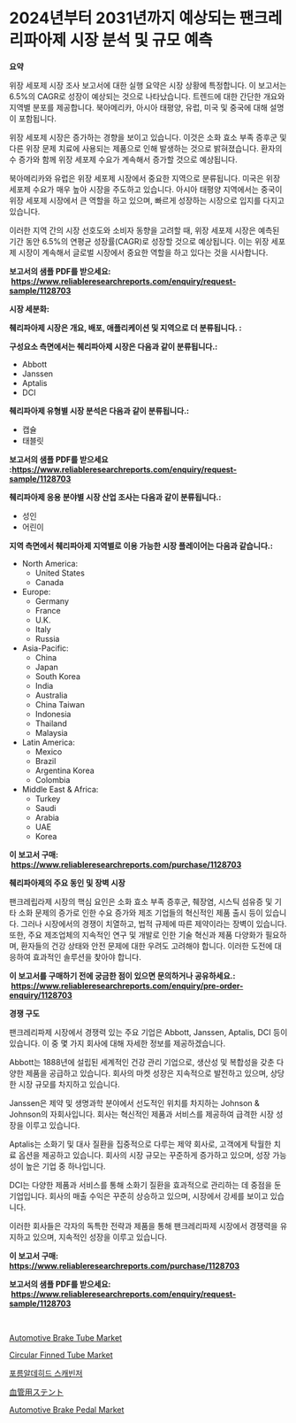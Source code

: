 <p><h1>2024년부터 2031년까지 예상되는 팬크레리파아제 시장 분석 및 규모 예측</h1></p><p><strong>요약</strong></p>
<p><p>위장 세포제 시장 조사 보고서에 대한 실행 요약은 시장 상황에 특정합니다. 이 보고서는 6.5%의 CAGR로 성장이 예상되는 것으로 나타났습니다. 트렌드에 대한 간단한 개요와 지역별 분포를 제공합니다. 북아메리카, 아시아 태평양, 유럽, 미국 및 중국에 대해 설명이 포함됩니다.</p><p>위장 세포제 시장은 증가하는 경향을 보이고 있습니다. 이것은 소화 효소 부족 증후군 및 다른 위장 문제 치료에 사용되는 제품으로 인해 발생하는 것으로 밝혀졌습니다. 환자의 수 증가와 함께 위장 세포제 수요가 계속해서 증가할 것으로 예상됩니다.</p><p>북아메리카와 유럽은 위장 세포제 시장에서 중요한 지역으로 분류됩니다. 미국은 위장 세포제 수요가 매우 높아 시장을 주도하고 있습니다. 아시아 태평양 지역에서는 중국이 위장 세포제 시장에서 큰 역할을 하고 있으며, 빠르게 성장하는 시장으로 입지를 다지고 있습니다.</p><p>이러한 지역 간의 시장 선호도와 소비자 동향을 고려할 때, 위장 세포제 시장은 예측된 기간 동안 6.5%의 연평균 성장률(CAGR)로 성장할 것으로 예상됩니다. 이는 위장 세포제 시장이 계속해서 글로벌 시장에서 중요한 역할을 하고 있다는 것을 시사합니다.</p></p>
<p><strong>보고서의 샘플 PDF를 받으세요: &nbsp;<a href="https://www.reliableresearchreports.com/enquiry/request-sample/1128703">https://www.reliableresearchreports.com/enquiry/request-sample/1128703</a></strong></p>
<p><strong>시장 세분화:</strong></p>
<p><strong> 췌리파아제 시장은 개요, 배포, 애플리케이션 및 지역으로 더 분류됩니다. :</strong></p>
<p><strong>구성요소 측면에서는 췌리파아제 시장은 다음과 같이 분류됩니다.:</strong></p>
<p><ul><li>Abbott</li><li>Janssen</li><li>Aptalis</li><li>DCI</li></ul></p>
<p><strong> 췌리파아제 유형별 시장 분석은 다음과 같이 분류됩니다.:</strong></p>
<p><ul><li>캡슐</li><li>태블릿</li></ul></p>
<p><strong>보고서의 샘플 PDF를 받으세요 :<a href="https://www.reliableresearchreports.com/enquiry/request-sample/1128703">https://www.reliableresearchreports.com/enquiry/request-sample/1128703</a></strong></p>
<p><strong> 췌리파아제 응용 분야별 시장 산업 조사는 다음과 같이 분류됩니다.:</strong></p>
<p><ul><li>성인</li><li>어린이</li></ul></p>
<p><strong>지역 측면에서 췌리파아제 지역별로 이용 가능한 시장 플레이어는 다음과 같습니다.:</strong></p>
<p><ul>
    <li>
        North America:
        <ul>
            <li>United States</li>
            <li>Canada</li>
        </ul>
    </li>
    <li>
        Europe:
        <ul>
            <li>Germany</li>
            <li>France</li>
            <li>U.K.</li>
            <li>Italy</li>
            <li>Russia</li>
        </ul>
    </li>
    <li>
        Asia-Pacific:
        <ul>
            <li>China</li>
            <li>Japan</li>
            <li>South Korea</li>
            <li>India</li>
            <li>Australia</li>
            <li>China Taiwan</li>
            <li>Indonesia</li>
            <li>Thailand</li>
            <li>Malaysia</li>
        </ul>
    </li>
    <li>
        Latin America:
        <ul>
            <li>Mexico</li>
            <li>Brazil</li>
            <li>Argentina Korea</li>
            <li>Colombia</li>
        </ul>
    </li>
    <li>
        Middle East & Africa:
        <ul>
            <li>Turkey</li>
            <li>Saudi</li>
            <li>Arabia</li>
            <li>UAE</li>
            <li>Korea</li>
        </ul>
    </li>
    </ul></p>
<p><strong>이 보고서 구매: &nbsp;<a href="https://www.reliableresearchreports.com/purchase/1128703">https://www.reliableresearchreports.com/purchase/1128703</a></strong></p>
<p><strong>췌리파아제의 주요 동인 및 장벽 시장</strong></p>
<p><p>팬크레립라제 시장의 핵심 요인은 소화 효소 부족 증후군, 췌장염, 시스틱 섬유증 및 기타 소화 문제의 증가로 인한 수요 증가와 제조 기업들의 혁신적인 제품 출시 등이 있습니다. 그러나 시장에서의 경쟁이 치열하고, 법적 규제에 따른 제약이라는 장벽이 있습니다. 또한, 주요 제조업체의 지속적인 연구 및 개발로 인한 기술 혁신과 제품 다양화가 필요하며, 환자들의 건강 상태와 안전 문제에 대한 우려도 고려해야 합니다. 이러한 도전에 대응하여 효과적인 솔루션을 찾아야 합니다.</p></p>
<p><strong>이 보고서를 구매하기 전에 궁금한 점이 있으면 문의하거나 공유하세요.: &nbsp;<a href="https://www.reliableresearchreports.com/enquiry/pre-order-enquiry/1128703">https://www.reliableresearchreports.com/enquiry/pre-order-enquiry/1128703</a></strong></p>
<p><strong>경쟁 구도</strong></p>
<p><p>팬크레리파제 시장에서 경쟁력 있는 주요 기업은 Abbott, Janssen, Aptalis, DCI 등이 있습니다. 이 중 몇 가지 회사에 대해 자세한 정보를 제공하겠습니다.</p><p>Abbott는 1888년에 설립된 세계적인 건강 관리 기업으로, 생산성 및 복합성을 갖춘 다양한 제품을 공급하고 있습니다. 회사의 마켓 성장은 지속적으로 발전하고 있으며, 상당한 시장 규모를 차지하고 있습니다.</p><p>Janssen은 제약 및 생명과학 분야에서 선도적인 위치를 차지하는 Johnson & Johnson의 자회사입니다. 회사는 혁신적인 제품과 서비스를 제공하여 급격한 시장 성장을 이루고 있습니다.</p><p>Aptalis는 소화기 및 대사 질환을 집중적으로 다루는 제약 회사로, 고객에게 탁월한 치료 옵션을 제공하고 있습니다. 회사의 시장 규모는 꾸준하게 증가하고 있으며, 성장 가능성이 높은 기업 중 하나입니다.</p><p>DCI는 다양한 제품과 서비스를 통해 소화기 질환을 효과적으로 관리하는 데 중점을 둔 기업입니다. 회사의 매출 수익은 꾸준히 상승하고 있으며, 시장에서 강세를 보이고 있습니다.</p><p>이러한 회사들은 각자의 독특한 전략과 제품을 통해 팬크레리파제 시장에서 경쟁력을 유지하고 있으며, 지속적인 성장을 이루고 있습니다.</p></p>
<p><strong>이 보고서 구매: &nbsp; <a href="https://www.reliableresearchreports.com/purchase/1128703">https://www.reliableresearchreports.com/purchase/1128703</a></strong></p>
<p><strong>보고서의 샘플 PDF를 받으세요: &nbsp;<a href="https://www.reliableresearchreports.com/enquiry/request-sample/1128703">https://www.reliableresearchreports.com/enquiry/request-sample/1128703</a></strong><strong></strong></p>
<p>&nbsp;</p>
<p><p><a href="https://issuu.com/reportprime-2/docs/automotive-brake-tube-market-size-2030.pptx">Automotive Brake Tube Market</a></p><p><a href="https://github.com/gdfhhhj/Market-Research-Report-List-3/blob/main/circular-finned-tube-market.md">Circular Finned Tube Market</a></p><p><a href="https://github.com/sougarounis/Market-Research-Report-List-3/blob/main/8249374102.md">포름알데히드 스캐빈저</a></p><p><a href="https://github.com/oqoeusbvpadwjs08/Market-Research-Report-List-1/blob/main/6664142459.md">血管用ステント</a></p><p><a href="https://issuu.com/reportprime-2/docs/automotive-brake-pedal-market-size-2030.pptx">Automotive Brake Pedal Market</a></p></p>
